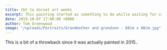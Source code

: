 ```yaml
---
title: tbt to dorset art weeks
excerpt: This painting started as something to do whille waiting for visitors at dorset art weeks.
date: 2019-10-07 17:00:00 +0000
author: Tom Greenwood
image: "/uploads/Portraits/Grandmother and grandson - 60cm x 80cm.jpg"
---
```


This is a bit of a throwback since it was actually painted in 2015..
